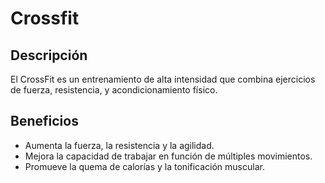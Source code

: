 # Crossfit

## Descripción
El CrossFit es un entrenamiento de alta intensidad que combina ejercicios de fuerza, resistencia, y acondicionamiento físico.

## Beneficios
- Aumenta la fuerza, la resistencia y la agilidad.
- Mejora la capacidad de trabajar en función de múltiples movimientos.
- Promueve la quema de calorías y la tonificación muscular.